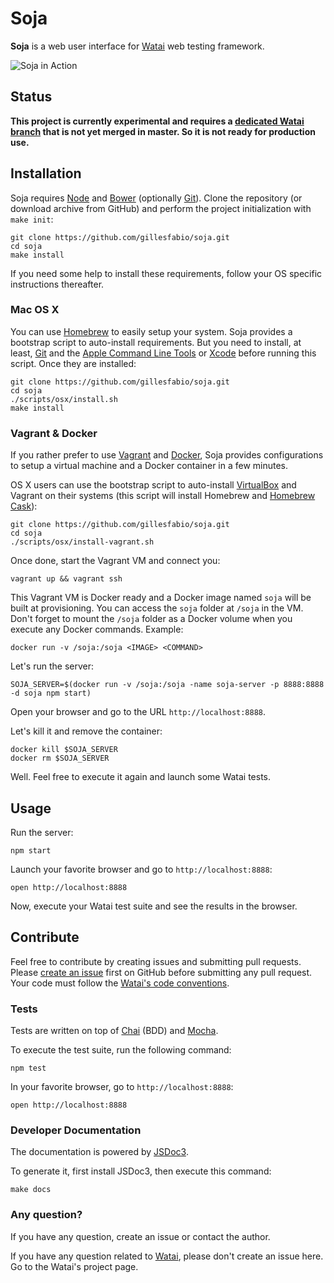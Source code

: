 # Soja

**Soja** is a web user interface for [Watai](http://github.com/MattiSG/Watai)
web testing framework.

![Soja in Action](https://raw.github.com/gillesfabio/soja/master/resources/screenshot.png)

## Status

**This project is currently experimental and requires a [dedicated Watai branch](https://github.com/gillesfabio/Watai/tree/ws-view)
that is not yet merged in master. So it is not ready for production use.**

## Installation

Soja requires [Node](http://nodejs.org) and [Bower](http://bower.io)
(optionally [Git](http://git-scm.com/)). Clone the repository (or download
archive from GitHub) and perform the project initialization with `make init`:

	git clone https://github.com/gillesfabio/soja.git
	cd soja
	make install

If you need some help to install these requirements, follow your OS specific
instructions thereafter.

### Mac OS X

You can use [Homebrew](http://brew.sh/) to easily setup your system. Soja
provides a bootstrap script to auto-install requirements. But you need to
install, at least, [Git](http://git-scm.com/) and the [Apple Command Line Tools](https://developer.apple.com/downloads)
or [Xcode](http://itunes.apple.com/us/app/xcode/id497799835) before running
this script. Once they are installed:

	git clone https://github.com/gillesfabio/soja.git
	cd soja
	./scripts/osx/install.sh
	make install

### Vagrant & Docker

If you rather prefer to use [Vagrant](http://vagrantup.com) and [Docker](http://docker.io),
Soja provides configurations to setup a virtual machine and a Docker container
in a few minutes.

OS X users can use the bootstrap script to auto-install [VirtualBox](http://virtualbox.org)
and Vagrant on their systems (this script will install Homebrew and
[Homebrew Cask](https://github.com/phinze/homebrew-cask)):

	git clone https://github.com/gillesfabio/soja.git
	cd soja
	./scripts/osx/install-vagrant.sh

Once done, start the Vagrant VM and connect you:

	vagrant up && vagrant ssh

This Vagrant VM is Docker ready and a Docker image named `soja` will be built
at provisioning. You can access the `soja` folder at `/soja` in the VM.
Don't forget to mount the `/soja` folder as a Docker volume when you execute
any Docker commands. Example:

	docker run -v /soja:/soja <IMAGE> <COMMAND>

Let's run the server:

	SOJA_SERVER=$(docker run -v /soja:/soja -name soja-server -p 8888:8888 -d soja npm start)

Open your browser and go to the URL `http://localhost:8888`.

Let's kill it and remove the container:

	docker kill $SOJA_SERVER
	docker rm $SOJA_SERVER

Well. Feel free to execute it again and launch some Watai tests.

## Usage

Run the server:

	npm start

Launch your favorite browser and go to `http://localhost:8888`:

	open http://localhost:8888

Now, execute your Watai test suite and see the results in the browser.

## Contribute

Feel free to contribute by creating issues and submitting pull requests.
Please [create an issue](http://github.com/gillesfabio/soja/issues) first
on GitHub before submitting any pull request. Your code must follow
the [Watai's code conventions](https://github.com/MattiSG/Watai/wiki/Code-conventions).

### Tests

Tests are written on top of [Chai](http://chaijs.com/api/bdd/) (BDD) and
[Mocha](http://visionmedia.github.io/mocha/).

To execute the test suite, run the following command:

	npm test

In your favorite browser, go to `http://localhost:8888`:

	open http://localhost:8888

### Developer Documentation

The documentation is powered by [JSDoc3](http://usejsdoc.org/).

To generate it, first install JSDoc3, then execute this command:

	make docs

### Any question?

If you have any question, create an issue or contact the author.

If you have any question related to [Watai](https://github.com/MattiSG/Watai), please
don't create an issue here. Go to the Watai's project page.
